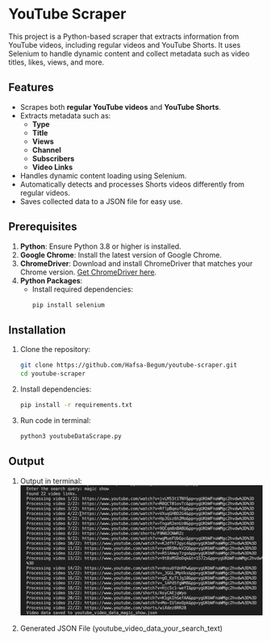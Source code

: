 # YouTube Scraper

This project is a Python-based scraper that extracts information from YouTube videos, including regular videos and YouTube Shorts. It uses Selenium to handle dynamic content and collect metadata such as video titles, likes, views, and more.

## Features

- Scrapes both **regular YouTube videos** and **YouTube Shorts**.
- Extracts metadata such as:
  - **Type**
  - **Title**
  - **Views**
  - **Channel**
  - **Subscribers**
  - **Video Links**
- Handles dynamic content loading using Selenium.
- Automatically detects and processes Shorts videos differently from regular videos.
- Saves collected data to a JSON file for easy use.

## Prerequisites

1. **Python**: Ensure Python 3.8 or higher is installed.
2. **Google Chrome**: Install the latest version of Google Chrome.
3. **ChromeDriver**: Download and install ChromeDriver that matches your Chrome version. [Get ChromeDriver here](https://chromedriver.chromium.org/downloads).
4. **Python Packages**:
   - Install required dependencies:
     ```bash
     pip install selenium
     ```

## Installation

1. Clone the repository:
   ```bash
   git clone https://github.com/Hafsa-Begum/youtube-scraper.git
   cd youtube-scraper
   ```
2. Install dependencies:
    ```bash
    pip install -r requirements.txt
    ```
3. Run code in terminal:
    ```bash
    python3 youtubeDataScrape.py
    ```
## Output

1. Output in terminal:
    ![YouTube Scraper Screenshot](images/yt-output.png)

2. Generated JSON File (youtube_video_data_your_search_text)